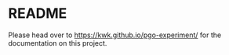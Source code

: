 # README

Please head over to https://kwk.github.io/pgo-experiment/ for the documentation on this project.